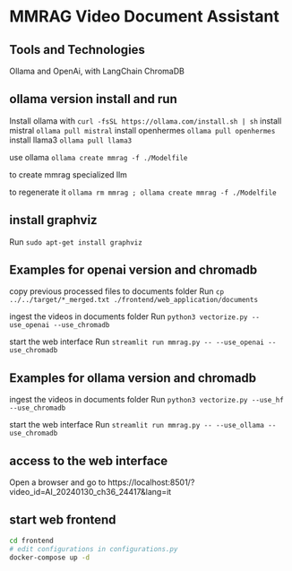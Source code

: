 # MMRAG Video Document Assistant

## Tools and Technologies

Ollama and OpenAi, with LangChain ChromaDB

## ollama version install and run
Install ollama with ```curl -fsSL https://ollama.com/install.sh | sh```
install mistral ```ollama pull mistral```
install openhermes ```ollama pull openhermes```
install llama3 ```ollama pull llama3```

use ollama ```ollama create mmrag -f ./Modelfile```

to create mmrag specialized llm

to regenerate it ```ollama rm mmrag ; ollama create mmrag -f ./Modelfile```

## install graphviz
Run ```sudo apt-get install graphviz```

## Examples for openai version and chromadb
copy previous processed files to documents folder
Run ```cp ../../target/*_merged.txt ./frontend/web_application/documents```

ingest the videos in documents folder
Run ```python3 vectorize.py --use_openai --use_chromadb```

start the web interface
Run ```streamlit run mmrag.py -- --use_openai --use_chromadb```

## Examples for ollama version and chromadb
ingest the videos in documents folder
Run ```python3 vectorize.py --use_hf --use_chromadb```

start the web interface
Run ```streamlit run mmrag.py -- --use_ollama --use_chromadb```

## access to the web interface
Open a browser and go to
https://localhost:8501/?video_id=AI_20240130_ch36_24417&lang=it

## start web frontend
```bash 
cd frontend
# edit configurations in configurations.py
docker-compose up -d
```


